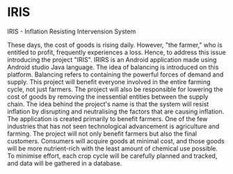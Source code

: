 # IRIS
IRIS - Inflation Resisting Intervension System

These days, the cost of goods is rising daily. However, "the farmer," who is entitled to
profit, frequently experiences a loss. Hence, to address this issue introducing the project
"IRIS".
IRIRS is an Android application made using Android studio Java language.
The idea of balancing is introduced on this platform. Balancing refers to containing
the powerful forces of demand and supply. This project will benefit everyone involved in the
entire farming cycle, not just farmers. The project will also be responsible for lowering the
cost of goods by removing the inessential entities between the supply chain.
The idea behind the project's name is that the system will resist inflation by disrupting
and neutralising the factors that are causing inflation. The application is created primarily to
benefit farmers. One of the few industries that has not seen technological advancement is
agriculture and farming.
The project will not only benefit farmers but also the final customers. Consumers will
acquire goods at minimal cost, and those goods will be more nutrient-rich with the least
amount of chemical use possible. To minimise effort, each crop cycle will be carefully
planned and tracked, and data will be gathered in a database.
